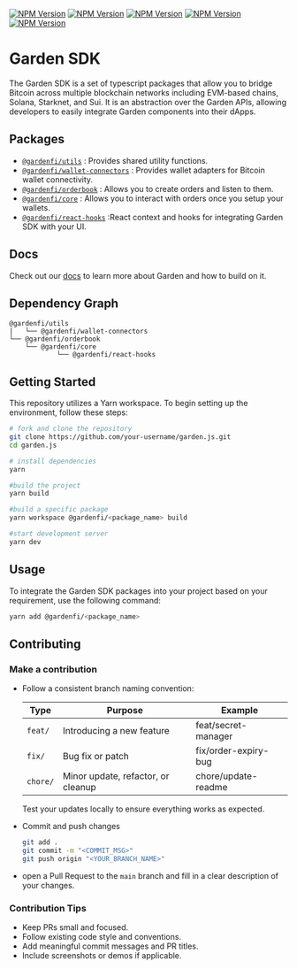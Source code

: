 [![NPM Version](https://img.shields.io/npm/v/%40gardenfi%2Fcore?style=for-the-badge&logo=npm&label=core&color=B1D8B7)](https://www.npmjs.com/package/@gardenfi/core) [![NPM Version](https://img.shields.io/npm/v/%40gardenfi%2Forderbook?style=for-the-badge&logo=npm&label=orderbook&color=B1D8B7)](https://www.npmjs.com/package/@gardenfi/orderbook) [![NPM Version](https://img.shields.io/npm/v/%40gardenfi%2Freact-hooks?style=for-the-badge&logo=npm&label=react-hooks&color=B1D8B7)](https://www.npmjs.com/package/@gardenfi/react-hooks) [![NPM Version](https://img.shields.io/npm/v/%40gardenfi%2Futils?style=for-the-badge&logo=npm&label=utils&color=B1D8B7)](https://www.npmjs.com/package/@gardenfi/utils) [![NPM Version](https://img.shields.io/npm/v/%40gardenfi%2Fwallet-connectors?style=for-the-badge&logo=npm&label=wallet-connectors&color=B1D8B7)](https://www.npmjs.com/package/@gardenfi/wallet-connectors)

# Garden SDK

The Garden SDK is a set of typescript packages that allow you to bridge Bitcoin across multiple blockchain networks including EVM-based chains, Solana, Starknet, and Sui. It is an abstraction over the Garden APIs, allowing developers to easily integrate Garden components into their dApps.

## Packages

- [`@gardenfi/utils`](./packages/utils/README.md) : Provides shared utility functions.
- [`@gardenfi/wallet-connectors`](./packages/wallet-connectors/README.md) : Provides wallet adapters for Bitcoin wallet connectivity.
- [`@gardenfi/orderbook`](./packages/orderbook/README.md) : Allows you to create orders and listen to them.
- [`@gardenfi/core`](./packages/core/README.md) : Allows you to interact with orders once you setup your wallets.
- [`@gardenfi/react-hooks`](./packages/react-hooks/README.md) :React context and hooks for integrating Garden SDK with your UI.

## Docs

Check out our [docs](https://docs.garden.finance/developers/sdk) to learn more about Garden and how to build on it.

## Dependency Graph

```
@gardenfi/utils
|   └── @gardenfi/wallet-connectors
└── @gardenfi/orderbook
    └── @gardenfi/core
            └── @gardenfi/react-hooks
```

## Getting Started

This repository utilizes a Yarn workspace. To begin setting up the environment, follow these steps:

```bash
# fork and clone the repository
git clone https://github.com/your-username/garden.js.git
cd garden.js

# install dependencies
yarn

#build the project
yarn build

#build a specific package
yarn workspace @gardenfi/<package_name> build

#start development server
yarn dev
```
## Usage
To integrate the Garden SDK packages into your project based on your requirement, use the following command:

```bash
yarn add @gardenfi/<package_name>
```

## Contributing

### Make a contribution

- Follow a consistent branch naming convention:

    | Type | Purpose | Example |
    |------|---------|---------|
    | `feat/` | Introducing a new feature | feat/secret-manager |
    | `fix/` | Bug fix or patch | fix/order-expiry-bug |
    | `chore/` | Minor update, refactor, or cleanup | chore/update-readme |

    Test your updates locally to ensure everything works as expected.

- Commit and push changes

    ```bash
    git add .
    git commit -m "<COMMIT_MSG>"
    git push origin "<YOUR_BRANCH_NAME>"
    ```

- open a Pull Request to the `main` branch and fill in a clear description of your changes.

### Contribution Tips

- Keep PRs small and focused.
- Follow existing code style and conventions.
- Add meaningful commit messages and PR titles.
- Include screenshots or demos if applicable.
